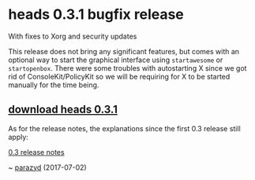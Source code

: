 heads 0.3.1 bugfix release
==========================

With fixes to Xorg and security updates

This release does not bring any significant features, but comes with an
optional way to start the graphical interface using `startawesome` or
`startopenbox`. There were some troubles with autostarting X since we got
rid of ConsoleKit/PolicyKit so we will be requiring for X to be started
manually for the time being.

## [download heads 0.3.1](https://files.dyne.org/heads/)


As for the release notes, the explanations since the first 0.3 release still
apply:

[0.3 release notes](../06/release-03.html)


~ [parazyd](mailto:parazyd@dyne.org) (2017-07-02)
